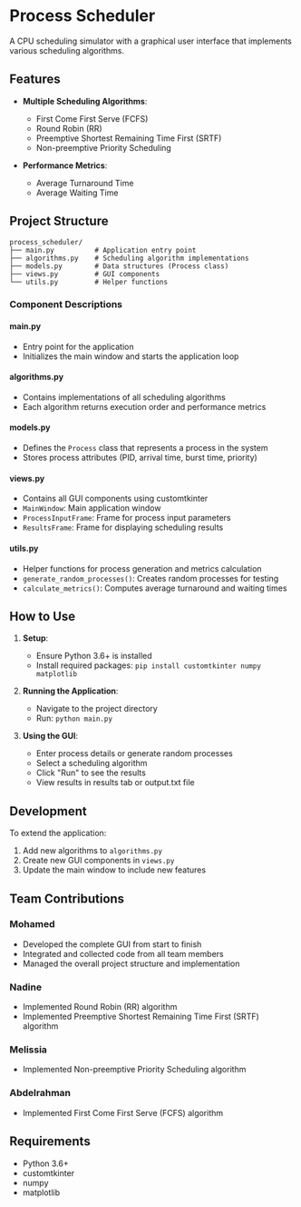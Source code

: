 # Process Scheduler

A CPU scheduling simulator with a graphical user interface that implements various scheduling algorithms.

<!-- ## Overview

This application simulates CPU scheduling algorithms to help understand how different scheduling policies affect process execution and system performance. It provides a visual representation of process execution and calculates key performance metrics. -->

## Features

- **Multiple Scheduling Algorithms**:
  - First Come First Serve (FCFS)
  - Round Robin (RR)
  - Preemptive Shortest Remaining Time First (SRTF)
  - Non-preemptive Priority Scheduling

- **Performance Metrics**:
  - Average Turnaround Time
  - Average Waiting Time
  <!-- - Process Execution Timeline -->

<!-- - **Process Generation**:
  - Manual process entry
  - Random process generation with configurable parameters -->

## Project Structure

```
process_scheduler/
├── main.py          # Application entry point
├── algorithms.py    # Scheduling algorithm implementations
├── models.py        # Data structures (Process class)
├── views.py         # GUI components
└── utils.py         # Helper functions
```

### Component Descriptions

#### main.py
- Entry point for the application
- Initializes the main window and starts the application loop

#### algorithms.py
- Contains implementations of all scheduling algorithms
- Each algorithm returns execution order and performance metrics

#### models.py
- Defines the `Process` class that represents a process in the system
- Stores process attributes (PID, arrival time, burst time, priority)

#### views.py
- Contains all GUI components using customtkinter
- `MainWindow`: Main application window
- `ProcessInputFrame`: Frame for process input parameters
- `ResultsFrame`: Frame for displaying scheduling results

#### utils.py
- Helper functions for process generation and metrics calculation
- `generate_random_processes()`: Creates random processes for testing
- `calculate_metrics()`: Computes average turnaround and waiting times

## How to Use

1. **Setup**:
   - Ensure Python 3.6+ is installed
   - Install required packages: `pip install customtkinter numpy matplotlib`

2. **Running the Application**:
   - Navigate to the project directory
   - Run: `python main.py`

3. **Using the GUI**:
   - Enter process details or generate random processes
   - Select a scheduling algorithm
   - Click "Run" to see the results
   - View results in results tab or output.txt file

<!-- ## Scheduling Algorithms

### First Come First Serve (FCFS)
- Processes are executed in the order they arrive
- Non-preemptive algorithm
- Simple but may lead to high waiting times for short processes

### Round Robin (RR)
- Each process gets a fixed time slice (quantum)
- Processes are executed in a circular queue
- Prevents starvation but may have high overhead

### Preemptive Shortest Remaining Time First (SRTF)
- Process with shortest remaining time gets CPU
- Preemptive version of Shortest Job First
- Minimizes average waiting time

### Non-preemptive Priority Scheduling
- Processes are executed based on priority
- Higher priority processes execute first
- May lead to starvation of low priority processes

## Performance Metrics

- **Turnaround Time**: Total time from arrival to completion
- **Waiting Time**: Time spent waiting in ready queue
- **Average Turnaround Time**: Sum of turnaround times / number of processes
- **Average Waiting Time**: Sum of waiting times / number of processes -->

## Development

To extend the application:
1. Add new algorithms to `algorithms.py`
2. Create new GUI components in `views.py`
3. Update the main window to include new features

## Team Contributions

### Mohamed
- Developed the complete GUI from start to finish
- Integrated and collected code from all team members
- Managed the overall project structure and implementation

### Nadine
- Implemented Round Robin (RR) algorithm
- Implemented Preemptive Shortest Remaining Time First (SRTF) algorithm
<!-- - Our main Engineer -->

### Melissia
- Implemented Non-preemptive Priority Scheduling algorithm

### Abdelrahman
<!-- - Developed input & output file handling -->
<!-- - Implemented random value generation for the basic table -->
- Implemented First Come First Serve (FCFS) algorithm

## Requirements

- Python 3.6+
- customtkinter
- numpy 
- matplotlib